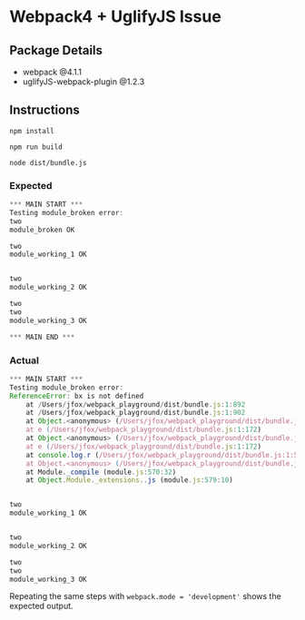 # Webpack4 + UglifyJS Issue

## Package Details
- webpack @4.1.1
- uglifyJS-webpack-plugin @1.2.3

## Instructions
`npm install`

`npm run build`

`node dist/bundle.js`

### Expected

```javascript
*** MAIN START ***
Testing module_broken error:
two
module_broken OK

two
module_working_1 OK


two
module_working_2 OK

two
two
module_working_3 OK

*** MAIN END ***
```

### Actual
```javascript
*** MAIN START ***
Testing module_broken error:
ReferenceError: bx is not defined
    at /Users/jfox/webpack_playground/dist/bundle.js:1:892
    at /Users/jfox/webpack_playground/dist/bundle.js:1:902
    at Object.<anonymous> (/Users/jfox/webpack_playground/dist/bundle.js:1:905)
    at e (/Users/jfox/webpack_playground/dist/bundle.js:1:172)
    at Object.<anonymous> (/Users/jfox/webpack_playground/dist/bundle.js:1:963)
    at e (/Users/jfox/webpack_playground/dist/bundle.js:1:172)
    at console.log.r (/Users/jfox/webpack_playground/dist/bundle.js:1:579)
    at Object.<anonymous> (/Users/jfox/webpack_playground/dist/bundle.js:1:588)
    at Module._compile (module.js:570:32)
    at Object.Module._extensions..js (module.js:579:10)


two
module_working_1 OK


two
module_working_2 OK

two
two
module_working_3 OK
```

Repeating the same steps with `webpack.mode = 'development'` shows the expected output.
